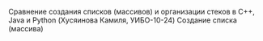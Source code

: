 Сравнение создания списков (массивов) и организации стеков в C++, Java и Python (Хусяинова Камиля, УИБО-10-24)
Создание списка (массива)
